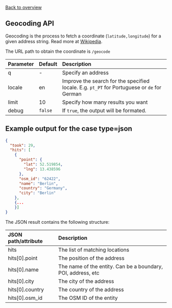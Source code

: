 [Back to overview](./README.md#geocoding-api)

## Geocoding API

Geocoding is the process to fetch a coordinate (`latitude,longitude`) for a given
address string. Read more at [Wikipedia](http://en.wikipedia.org/wiki/Geocoding).

The URL path to obtain the coordinate  is `/geocode`

Parameter   | Default | Description
:-----------|:--------|:-----------
q           | -       | Specify an address
locale      | en      | Improve the search for the specified locale. E.g. `pt_PT` for Portuguese or `de` for German
limit       | 10      | Specify how many results you want
debug       | `false` | If `true`, the output will be formated.

## Example output for the case type=json

```json
{
  "took": 29,
  "hits": [
    {
      "point": {
        "lat": 52.519854,
        "lng": 13.438596
      },      
      "osm_id": "62422",
      "name": "Berlin",
      "country": "Germany",
      "city": "Berlin"
    },
    {...
    }]
}
```

The JSON result contains the following structure:

JSON path/attribute | Description
:-------------------|:------------
hits                | The list of matching locations
hits[0].point       | The position of the address
hits[0].name        | The name of the entity. Can be a boundary, POI, address, etc
hits[0].city        | The city of the address
hits[0].country     | The country of the address
hits[0].osm_id      | The OSM ID of the entity
